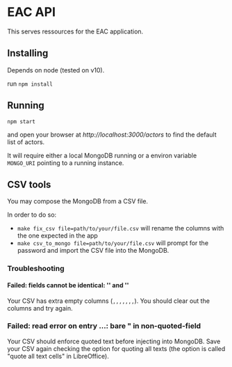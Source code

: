 # EAC API

This serves ressources for the EAC application.


## Installing

Depends on node (tested on v10).

run `npm install`


## Running

`npm start`

and open your browser at _http://localhost:3000/actors_ to find the default
list of actors.

It will require either a local MongoDB running or a environ variable `MONGO_URI`
pointing to a running instance.


## CSV tools

You may compose the MongoDB from a CSV file.

In order to do so:
- `make fix_csv file=path/to/your/file.csv` will rename the columns with the
one expected in the app
- `make csv_to_mongo file=path/to/your/file.csv` will prompt for the password
and import the CSV file into the MongoDB.


### Troubleshooting

#### Failed: fields cannot be identical: '' and ''

Your CSV has extra empty columns (`,,,,,,,`). You should clear out the columns
and try again.


### Failed: read error on entry …: bare " in non-quoted-field

Your CSV should enforce quoted text before injecting into MongoDB.
Save your CSV again checking the option for quoting all texts
(the option is called "quote all text cells" in LibreOffice).
